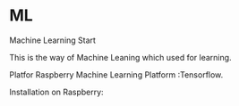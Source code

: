 # ML
Machine Learning Start

This is the way of Machine Leaning which used for learning.


Platfor Raspberry
Machine Learning Platform :Tensorflow.



Installation on Raspberry:






